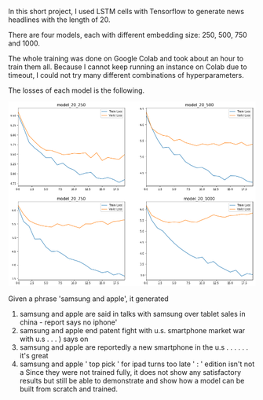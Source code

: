 
In this short project, I used LSTM cells with Tensorflow to generate news headlines with the length of 20.

There are four models, each with different embedding size: 250, 500, 750 and 1000.

The whole training was done on Google Colab and took about an hour to train them all. Because I cannot keep running an instance on Colab due to timeout, I could not try many different combinations of hyperparameters.

The losses of each model is the following.

![Losses](plots/losses.png)

Given a phrase 'samsung and apple', it generated
1. samsung and apple are said in talks with samsung over tablet sales in china - report says no iphone'
2. samsung and apple end patent fight with u.s. smartphone market war with u.s . . . ) says on
3. samsung and apple are reportedly a new smartphone in the u.s . . . . . . it's great
4. samsung and apple ' top pick ' for ipad turns too late ' : ' edition isn't not a
Since they were not trained fully, it does not show any satisfactory results but still be able to demonstrate and show how a model can be built from scratch and trained.
